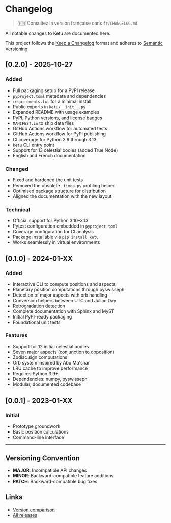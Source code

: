 # Changelog

> 🇫🇷 Consultez la version française dans `fr/CHANGELOG.md`.

All notable changes to Ketu are documented here.

This project follows the [Keep a Changelog](https://keepachangelog.com/en/1.0.0/)
format and adheres to [Semantic Versioning](https://semver.org/spec/v2.0.0.html).

## [0.2.0] - 2025-10-27

### Added

- Full packaging setup for a PyPI release
- `pyproject.toml` metadata and dependencies
- `requirements.txt` for a minimal install
- Public exports in `ketu/__init__.py`
- Expanded README with usage examples
- PyPI, Python versions, and license badges
- `MANIFEST.in` to ship data files
- GitHub Actions workflow for automated tests
- GitHub Actions workflow for PyPI publishing
- CI coverage for Python 3.9 through 3.13
- `ketu` CLI entry point
- Support for 13 celestial bodies (added True Node)
- English and French documentation

### Changed

- Fixed and hardened the unit tests
- Removed the obsolete `_timea.py` profiling helper
- Optimised package structure for distribution
- Aligned the documentation with the new layout

### Technical

- Official support for Python 3.10–3.13
- Pytest configuration embedded in `pyproject.toml`
- Coverage configuration for CI analysis
- Package installable via `pip install ketu`
- Works seamlessly in virtual environments

## [0.1.0] - 2024-01-XX

### Added

- Interactive CLI to compute positions and aspects
- Planetary position computations through pyswisseph
- Detection of major aspects with orb handling
- Conversion helpers between UTC and Julian Day
- Retrogradation detection
- Complete documentation with Sphinx and MyST
- Initial PyPI-ready packaging
- Foundational unit tests

### Features

- Support for 12 initial celestial bodies
- Seven major aspects (conjunction to opposition)
- Zodiac sign computations
- Orb system inspired by Abu Ma'shar
- LRU cache to improve performance
- Requires Python 3.9+
- Dependencies: numpy, pyswisseph
- Modular, documented codebase

## [0.0.1] - 2023-01-XX

### Initial

- Prototype groundwork
- Basic position calculations
- Command-line interface

---

## Versioning Convention

- **MAJOR**: Incompatible API changes
- **MINOR**: Backward-compatible feature additions
- **PATCH**: Backward-compatible bug fixes

## Links

- [Version comparison](https://github.com/alkimya/ketu/compare/)
- [All releases](https://github.com/alkimya/ketu/releases)
